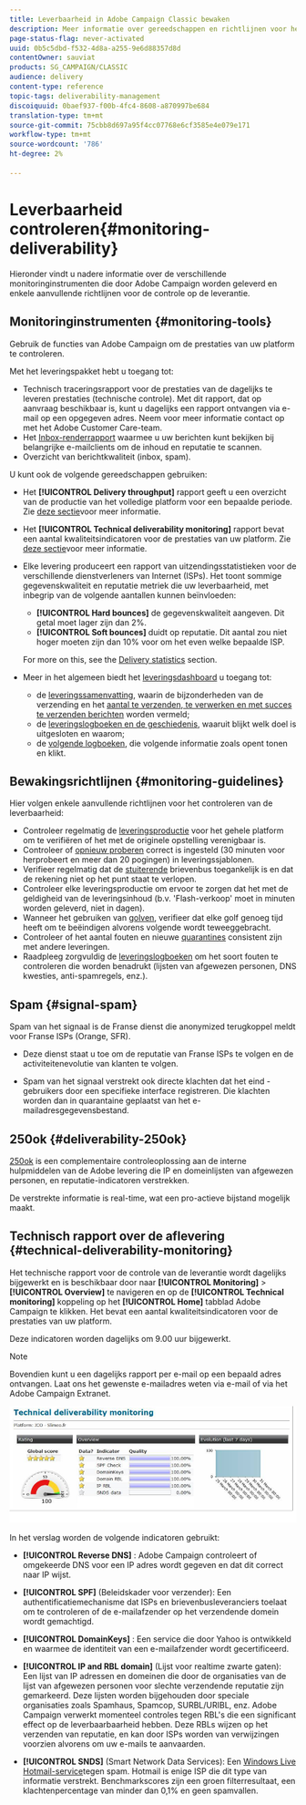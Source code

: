 ```yaml
---
title: Leverbaarheid in Adobe Campaign Classic bewaken
description: Meer informatie over gereedschappen en richtlijnen voor het controleren van de prestaties in Adobe Campaign Classic.
page-status-flag: never-activated
uuid: 0b5c5dbd-f532-4d8a-a255-9e6d88357d8d
contentOwner: sauviat
products: SG_CAMPAIGN/CLASSIC
audience: delivery
content-type: reference
topic-tags: deliverability-management
discoiquuid: 0baef937-f00b-4fc4-8608-a870997be684
translation-type: tm+mt
source-git-commit: 75cbb8d697a95f4cc07768e6cf3585e4e079e171
workflow-type: tm+mt
source-wordcount: '786'
ht-degree: 2%

---
```



# Leverbaarheid controleren{#monitoring-deliverability}

Hieronder vindt u nadere informatie over de verschillende monitoringinstrumenten die door Adobe Campaign worden geleverd en enkele aanvullende richtlijnen voor de controle op de leverantie.

## Monitoringinstrumenten {#monitoring-tools}

Gebruik de functies van Adobe Campaign om de prestaties van uw platform te controleren.

Met het leveringspakket hebt u toegang tot:

* Technisch traceringsrapport voor de prestaties van de dagelijks te leveren prestaties (technische controle). Met dit rapport, dat op aanvraag beschikbaar is, kunt u dagelijks een rapport ontvangen via e-mail op een opgegeven adres. Neem voor meer informatie contact op met het Adobe Customer Care-team.
* Het [Inbox-renderrapport](../../delivery/using/inbox-rendering.md) waarmee u uw berichten kunt bekijken bij belangrijke e-mailclients om de inhoud en reputatie te scannen.
* Overzicht van berichtkwaliteit (inbox, spam).

U kunt ook de volgende gereedschappen gebruiken:

* Het **[!UICONTROL Delivery throughput]** rapport geeft u een overzicht van de productie van het volledige platform voor een bepaalde periode. Zie [deze sectie](../../reporting/using/global-reports.md#delivery-throughput)voor meer informatie.
* Het **[!UICONTROL Technical deliverability monitoring]** rapport bevat een aantal kwaliteitsindicatoren voor de prestaties van uw platform. Zie [deze sectie](#technical-deliverability-monitoring)voor meer informatie.
* Elke levering produceert een rapport van uitzendingsstatistieken voor de verschillende dienstverleners van Internet (ISPs). Het toont sommige gegevenskwaliteit en reputatie metriek die uw leverbaarheid, met inbegrip van de volgende aantallen kunnen beïnvloeden:
   * **[!UICONTROL Hard bounces]** de gegevenskwaliteit aangeven. Dit getal moet lager zijn dan 2%.
   * **[!UICONTROL Soft bounces]** duidt op reputatie. Dit aantal zou niet hoger moeten zijn dan 10% voor om het even welke bepaalde ISP.

   For more on this, see the [Delivery statistics](../../reporting/using/global-reports.md#delivery-statistics) section.
* Meer in het algemeen biedt het [leveringsdashboard](../../delivery/using/monitoring-a-delivery.md#delivery-dashboard) u toegang tot:
   * de [leveringssamenvatting](../../delivery/using/monitoring-a-delivery.md#delivery-summary), waarin de bijzonderheden van de verzending en het [aantal te verzenden, te verwerken en met succes te verzenden berichten](../../delivery/using/monitoring-a-delivery.md#number-of-messages-sent) worden vermeld;
   * de [leveringslogboeken en de geschiedenis](../../delivery/using/monitoring-a-delivery.md#delivery-logs-and-history), waaruit blijkt welk doel is uitgesloten en waarom;
   * de [volgende logboeken](../../delivery/using/monitoring-a-delivery.md#tracking-logs), die volgende informatie zoals opent tonen en klikt.

## Bewakingsrichtlijnen {#monitoring-guidelines}

Hier volgen enkele aanvullende richtlijnen voor het controleren van de leverbaarheid:

* Controleer regelmatig de [leveringsproductie](../../reporting/using/global-reports.md#delivery-throughput) voor het gehele platform om te verifiëren of het met de originele opstelling verenigbaar is.
* Controleer of [opnieuw proberen](../../delivery/using/understanding-delivery-failures.md#retries-after-a-delivery-temporary-failure) correct is ingesteld (30 minuten voor herprobeert en meer dan 20 pogingen) in leveringssjablonen.
* Verifieer regelmatig dat de [stuiterende](../../delivery/using/understanding-delivery-failures.md#bounce-mail-management) brievenbus toegankelijk is en dat de rekening niet op het punt staat te verlopen.
* Controleer elke leveringsproductie om ervoor te zorgen dat het met de geldigheid van de leveringsinhoud (b.v. &#39;Flash-verkoop&#39; moet in minuten worden geleverd, niet in dagen).
* Wanneer het gebruiken van [golven](../../delivery/using/steps-sending-the-delivery.md#sending-using-multiple-waves), verifieer dat elke golf genoeg tijd heeft om te beëindigen alvorens volgende wordt teweeggebracht.
* Controleer of het aantal fouten en nieuwe [quarantines](../../delivery/using/understanding-quarantine-management.md) consistent zijn met andere leveringen.
* Raadpleeg zorgvuldig de [leveringslogboeken](../../delivery/using/monitoring-a-delivery.md#delivery-logs-and-history) om het soort fouten te controleren die worden benadrukt (lijsten van afgewezen personen, DNS kwesties, anti-spamregels, enz.).

## Spam {#signal-spam}

Spam van het signaal is de Franse dienst die anonymized terugkoppel meldt voor Franse ISPs (Orange, SFR).

* Deze dienst staat u toe om de reputatie van Franse ISPs te volgen en de activiteitenevolutie van klanten te volgen.

* Spam van het signaal verstrekt ook directe klachten dat het eind - gebruikers door een specifieke interface registreren. Die klachten worden dan in quarantaine geplaatst van het e-mailadresgegevensbestand.

## 250ok {#deliverability-250ok}

[250ok](https://250ok.com/) is een complementaire controleoplossing aan de interne hulpmiddelen van de Adobe levering die IP en domeinlijsten van afgewezen personen, en reputatie-indicatoren verstrekken.

De verstrekte informatie is real-time, wat een pro-actieve bijstand mogelijk maakt.

## Technisch rapport over de aflevering {#technical-deliverability-monitoring}

Het technische rapport voor de controle van de leverantie wordt dagelijks bijgewerkt en is beschikbaar door naar **[!UICONTROL Monitoring]** > **[!UICONTROL Overview]** te navigeren en op de **[!UICONTROL Technical monitoring]** koppeling op het **[!UICONTROL Home]** tabblad Adobe Campaign te klikken. Het bevat een aantal kwaliteitsindicatoren voor de prestaties van uw platform.

Deze indicatoren worden dagelijks om 9.00 uur bijgewerkt.

>[!NOTE]
>
>Bovendien kunt u een dagelijks rapport per e-mail op een bepaald adres ontvangen. Laat ons het gewenste e-mailadres weten via e-mail of via het Adobe Campaign Extranet.

![](assets/s_tn_del_monitoring.png)

In het verslag worden de volgende indicatoren gebruikt:

* **[!UICONTROL Reverse DNS]** : Adobe Campaign controleert of omgekeerde DNS voor een IP adres wordt gegeven en dat dit correct naar IP wijst.

* **[!UICONTROL SPF]** (Beleidskader voor verzender): Een authentificatiemechanisme dat ISPs en brievenbusleveranciers toelaat om te controleren of de e-mailafzender op het verzendende domein wordt gemachtigd.

* **[!UICONTROL DomainKeys]** : Een service die door Yahoo is ontwikkeld en waarmee de identiteit van een e-mailafzender wordt gecertificeerd.

* **[!UICONTROL IP and RBL domain]** (Lijst voor realtime zwarte gaten): Een lijst van IP adressen en domeinen die door de organisaties van de lijst van afgewezen personen voor slechte verzendende reputatie zijn gemarkeerd. Deze lijsten worden bijgehouden door speciale organisaties zoals Spamhaus, Spamcop, SURBL/URIBL, enz. Adobe Campaign verwerkt momenteel controles tegen RBL&#39;s die een significant effect op de leverbaarbaarheid hebben. Deze RBLs wijzen op het verzenden van reputatie, en kan door ISPs worden van verwijzingen voorzien alvorens om uw e-mails te aanvaarden.

* **[!UICONTROL SNDS]** (Smart Network Data Services): Een [Windows Live Hotmail-service](https://sendersupport.olc.protection.outlook.com/snds/FAQ.aspx)tegen spam. Hotmail is enige ISP die dit type van informatie verstrekt. Benchmarkscores zijn een groen filterresultaat, een klachtenpercentage van minder dan 0,1% en geen spamvallen.

<!--### Delivery Reports - Broadcast Statistics {#broadcast-statistics}

Each delivery will generate a broadcast statistics report when you open a delivery in the “Deliveries List”, which includes some reputation metrics that may impact your deliverability.-->
